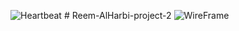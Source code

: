 ![Heartbeat](https://s3.gifyu.com/images/heartbeat-1s-200px.gif) # Reem-AlHarbi-project-2
![WireFrame](https://i.postimg.cc/rmhpTFCJ/Screenshot-from-2019-07-21-12-15-18.png)
